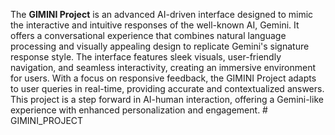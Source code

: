 The **GIMINI Project** is an advanced AI-driven interface designed to mimic the interactive and intuitive responses of the well-known AI, Gemini. It offers a conversational experience that combines natural language processing and visually appealing design to replicate Gemini's signature response style. The interface features sleek visuals, user-friendly navigation, and seamless interactivity, creating an immersive environment for users. With a focus on responsive feedback, the GIMINI Project adapts to user queries in real-time, providing accurate and contextualized answers. This project is a step forward in AI-human interaction, offering a Gemini-like experience with enhanced personalization and engagement. # GIMINI_PROJECT
